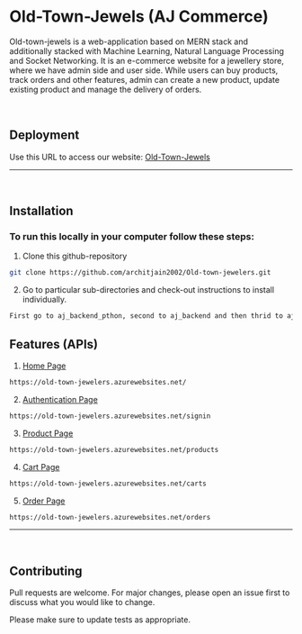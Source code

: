 # Old-Town-Jewels (AJ Commerce)

Old-town-jewels is a web-application based on MERN stack and additionally stacked with Machine Learning, Natural Language Processing and Socket Networking. It is an e-commerce website for a jewellery store, where we have admin side and user side. While users can buy products, track orders and other features, admin can create a new product, update existing product and manage the delivery of orders.

</br>

## Deployment

Use this URL to access our website:  [Old-Town-Jewels](https://old-town-jewelers.azurewebsites.net/)

****
</br>


## Installation

### To run this locally in your computer follow these steps:

1. Clone this github-repository 
``` bash
git clone https://github.com/architjain2002/Old-town-jewelers.git

```
2. Go to particular sub-directories and check-out instructions to install individually.


```bash
First go to aj_backend_pthon, second to aj_backend and then thrid to aj_jewellery (front-end).
```

## Features (APIs)

1. [Home Page](https://old-town-jewelers.azurewebsites.net/) 

``` bash
https://old-town-jewelers.azurewebsites.net/
```

2. [Authentication Page](https://old-town-jewelers.azurewebsites.net/signin)

``` bash
https://old-town-jewelers.azurewebsites.net/signin
```

3. [Product Page](https://old-town-jewelers.azurewebsites.net/products)

``` bash
https://old-town-jewelers.azurewebsites.net/products
```

4. [Cart Page](https://old-town-jewelers.azurewebsites.net/products)

``` bash
https://old-town-jewelers.azurewebsites.net/carts
```

5. [Order Page](https://old-town-jewelers.azurewebsites.net/orders)

``` bash
https://old-town-jewelers.azurewebsites.net/orders
```








****
</br>


## Contributing

Pull requests are welcome. For major changes, please open an issue first to discuss what you would like to change.

Please make sure to update tests as appropriate.
